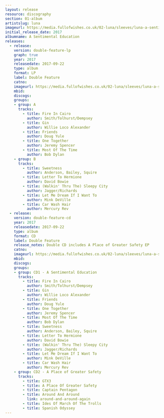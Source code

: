 ```yaml
---
layout: release
resource: discography
section: 01-album
artistslug: luna
imageurl: https://media.fullofwishes.co.uk/02-luna/sleeves/luna-a-sentimental-education-lo-res.jpg
initial_release_date: 2017
albumname: A Sentimental Education
releases:
  - release:
    version: double-feature-lp
    graph: true
    year: 2017
    releasedate: 2017-09-22
    type: album
    format: LP
    label: Double Feature
    catno:
    imageurl: https://media.fullofwishes.co.uk/02-luna/sleeves/luna-a-sentimental-education-lo-res.jpg
    mbid:
    discogs:
    groups:
    - group: A
      tracks:
        - title: Fire In Cairo
          author: Smith/Tolhurst/Dempsey
        - title: Gin
          author: Willie Loco Alexander
        - title: Friends
          author: Doug Yule
        - title: One Together
          author: Jeremy Spencer
        - title: Most Of The Time
          author: Bob Dylan
    - group: B
      tracks:
        - title: Sweetness
          author: Anderson, Bailey, Squire
        - title: Letter To Hermione
          author: David Bowie
        - title: (Walkin' Thru The) Sleepy City
          author: Jagger/Richards
        - title: Let Me Dream If I Want To
          author: Mink DeVille
        - title: Car Wash Hair
          author: Mercury Rev
  - release:
    version: double-feature-cd
    year: 2017
    releasedate: 2017-09-22
    type: album
    format: CD
    label: Double Feature
    release_notes: Double CD includes A Place of Greater Safety EP
    catno:
    imageurl: https://media.fullofwishes.co.uk/02-luna/sleeves/luna-a-sentimental-education-lo-res.jpg
    mbid:
    discogs:
    groups:
    - group: CD1 - A Sentimental Education
      tracks:
        - title: Fire In Cairo
          author: Smith/Tolhurst/Dempsey
        - title: Gin
          author: Willie Loco Alexander
        - title: Friends
          author: Doug Yule
        - title: One Together
          author: Jeremy Spencer
        - title: Most Of The Time
          author: Bob Dylan
        - title: Sweetness
          author: Anderson, Bailey, Squire
        - title: Letter To Hermione
          author: David Bowie
        - title: (Walkin' Thru The) Sleepy City
          author: Jagger/Richards
        - title: Let Me Dream If I Want To
          author: Mink DeVille
        - title: Car Wash Hair
          author: Mercury Rev
    - group: CD2 - A Place of Greater Safety
      tracks:
        - title: GTX3
        - title: A Place Of Greater Safety
        - title: Captain Pentagon
        - title: Around And Around
          link: around-and-around-again
        - title: Ides Of March Of The Trolls
        - title: Spanish Odyssey
---
```

